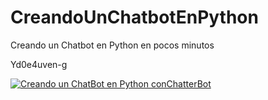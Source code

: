 # CreandoUnChatbotEnPython
Creando un Chatbot en Python en pocos minutos


Yd0e4uven-g

[![Creando un ChatBot en Python conChatterBot](https://img.youtube.com/vi/Yd0e4uven-g/0.jpg)](https://www.youtube.com/watch?v=Yd0e4uven-g)
